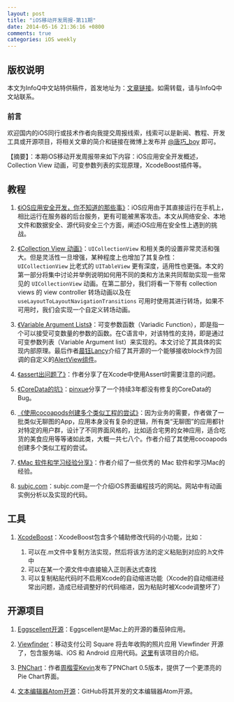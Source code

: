 ```yaml
---
layout: post
title: "iOS移动开发周报-第11期"
date: 2014-05-16 21:36:16 +0800
comments: true
categories: iOS weekly
---
```


## 版权说明

本文为InfoQ中文站特供稿件，首发地址为：[文章链接](http://www.infoq.com/cn/news/2014/05/ios-app-security-development)。如需转载，请与InfoQ中文站联系。

### 前言

欢迎国内的iOS同行或技术作者向我提交周报线索，线索可以是新闻、教程、开发工具或开源项目，将相关文章的简介和链接在微博上发布并 [@唐巧_boy](http://weibo.com/tangqiaoboy) 即可。

【摘要】：本期iOS移动开发周报带来如下内容：iOS应用安全开发概述，Collection View 动画，可变参数列表的实现原理，XcodeBoost插件等。

## 教程

 1. [《iOS应用安全开发，你不知道的那些事》](http://www.csdn.net/article/2014-04-30/2819573-The-Secret-Of-App-Dev-Security)：iOS应用由于其直接运行在手机上，相比运行在服务器的后台服务，更有可能被黑客攻击。本文从网络安全、本地文件和数据安全、源代码安全三个方面，阐述iOS应用在安全性上遇到的挑战。

 1. [《Collection View 动画》](http://objccn.io/issue-12-5/)：`UICollectionView` 和相关类的设置非常灵活和强大。但是灵活性一旦增强，某种程度上也增加了其复杂性： `UICollectionView` 比老式的 `UITableView` 更有深度，适用性也更强。本文的第一部分将集中讨论并举例说明如何用不同的类和方法来共同帮助实现一些常见的 `UICollectionView` 动画。在第二部分，我们将看一下带有 collection views 的 view controller 转场动画以及在 `useLayoutToLayoutNavigationTransitions` 可用时使用其进行转场，如果不可用时，我们会实现一个自定义转场动画。
 
 1. [《Variable Argument Lists》](http://gracelancy.com/blog/2014/05/05/variable-argument-lists/)：可变参数函数（Variadic Function），即是指一个可以接受可变数量的参数的函数。在C语言中，对该特性的支持，即是通过可变参数列表（Variable Argument list）来实现的。本文讨论了其具体的实现内部原理。最后作者[晨钰Lancy](http://weibo.com/lancy1014)介绍了其开源的一个能够接收block作为回调的自定义的[AlertView组件](https://github.com/lancy/cyalertview)。
 
 1. [《assert出问题了》](http://imoldman.github.io/blog/2014/04/30/why-assert-enabled-under-release-in-xcode/)：作者分享了在Xcode中使用Assert时需要注意的问题。
 
 1. [《CoreData的坑》](http://stackoverflow.com/questions/7385439/exception-thrown-in-nsorderedset-generated-accessors)：[pinxue](http://weibo.com/pinxue)分享了一个持续3年都没有修复的CoreData的Bug。
 
 1. [《使用cocoapods创建多个类似工程的尝试》](http://www.taofengping.com/2014/05/07/multi-similar-application/#.U3N25q2SyrJ)：因为业务的需要，作者做了一批类似无聊图的App，应用本身没有复杂的逻辑，所有类“无聊图”的应用都针对特定的用户群，设计了不同界面风格的，比如适合宅男的女神应用，适合吃货的美食应用等等诸如此类，大概一共七八个。作者介绍了其使用cocoapods创建多个类似工程的尝试。
 
 1. [《Mac 软件和学习经验分享》](http://miao.hu/2012/02/26/osx-exp-share/)：作者介绍了一些优秀的 Mac 软件和学习Mac的经验。
 
 1. [subjc.com](http://subjc.com/)：subjc.com是一个介绍iOS界面编程技巧的网站。网站中有动画实例分析以及实现的代码。

## 工具

 1. [XcodeBoost](https://github.com/fortinmike/XcodeBoost)：XcodeBoost包含多个辅助修改代码的小功能，比如：

 	1. 可以在.m文件中复制方法实现，然后将该方法的定义粘贴到对应的.h文件中
	2. 可以在某一个源文件中直接输入正则表达式查找
	3. 可以复制粘贴代码时不启用Xcode的自动缩进功能（Xcode的自动缩进经常出问题，造成已经调整好的代码缩进，因为粘贴时被Xcode调整坏了）
 
## 开源项目

 1. [Eggscellent开源](https://github.com/monoclesociety/eggscellent)：Eggscellent是Mac上的开源的番茄钟应用。

 1. [Viewfinder](https://github.com/viewfinderco/viewfinder)：移动支付公司 Square 将去年收购的照片应用 Viewfinder 开源了，包含服务端、iOS 和 Android 应用代码。[这里](http://corner.squareup.com/2014/05/open-sourcing-viewfinder.html)有该项目的介绍。
 
 1. [PNChart](https://github.com/kevinzhow/PNChart)：作者[周楷雯Kevin](http://weibo.com/kevinzhow)发布了PNChart 0.5版本，提供了一个更漂亮的Pie Chart界面。
 
 1. [文本编辑器Atom开源](https://atom.io/)：GitHub将其开发的文本编辑器Atom开源。
 
 
